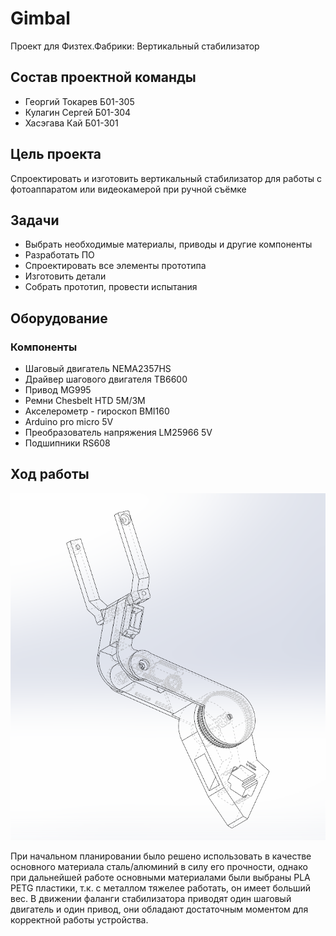 # Gimbal
Проект для Физтех.Фабрики: Вертикальный стабилизатор

## Состав проектной команды
- Георгий Токарев Б01-305
- Кулагин Сергей  Б01-304
- Хасэгава Кай    Б01-301

## Цель проекта
Спроектировать и изготовить вертикальный 
стабилизатор для работы с фотоаппаратом или видеокамерой при ручной съёмке

## Задачи
- Выбрать необходимые материалы, приводы и другие компоненты
- Разработать ПО
- Спроектировать все элементы прототипа
- Изготовить детали
- Собрать прототип, провести испытания

## Оборудование
### Компоненты
- Шаговый двигатель NEMA2357HS
- Драйвер шагового двигателя TB6600
- Привод MG995
- Ремни Chesbelt HTD 5M/3M
- Акселерометр - гироскоп BMI160
- Arduino pro micro 5V
- Преобразователь напряжения LM25966 5V
- Подшипники RS608


## Ход работы

![](Снимок.png)

При начальном планировании было решено использовать в качестве основного материала сталь/алюминий в силу его прочности, однако при дальнейшей работе основными материалами были выбраны PLA PETG пластики, т.к. с металлом
тяжелее работать, он имеет больший вес. В движении фаланги стабилизатора приводят один шаговый двигатель и один привод, они обладают достаточным моментом для корректной работы устройства.


